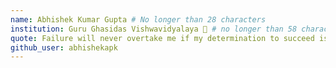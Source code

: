 ```yaml
---
name: Abhishek Kumar Gupta # No longer than 28 characters
institution: Guru Ghasidas Vishwavidyalaya 🚩 # no longer than 58 characters
quote: Failure will never overtake me if my determination to succeed is strong enough.  # no longer than 100 characters, avoid using quotes(") to guarantee the format remains the same.
github_user: abhishekapk
---
```

